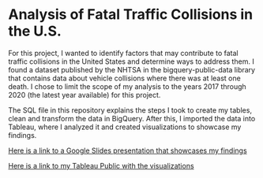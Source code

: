 # Analysis of Fatal Traffic Collisions in the U.S.

For this project, I wanted to identify factors that may contribute to fatal traffic collisions in the United States 
and determine ways to address them. I found a dataset published by the NHTSA in the bigquery-public-data library that 
contains data about vehicle collisions where there was at least one death. I chose to limit the scope of my analysis 
to the years 2017 through 2020 (the latest year available) for this project. 

The SQL file in this repository explains the steps I took to create my tables, clean and transform the data in BigQuery. 
After this, I imported the data into Tableau, where I analyzed it and created visualizations to showcase my findings. 

[Here is a link to a Google Slides presentation that showcases my findings](https://docs.google.com/presentation/d/1aQ7hQhIWbszHsHLfbQyq3eVR3_YpVE-MukQk5fSjqcs/edit?usp=sharing)

[Here is a link to my Tableau Public with the visualizations](https://public.tableau.com/app/profile/paul.blinn)
